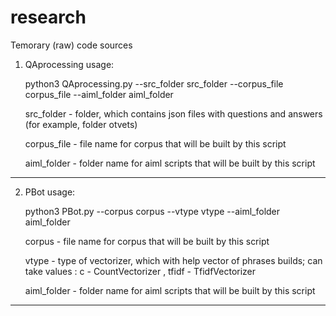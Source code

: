 # research
Temorary (raw) code sources


1. QAprocessing usage:
	
	python3 QAprocessing.py --src_folder src_folder --corpus_file corpus_file --aiml_folder aiml_folder
	
	src_folder - folder, which contains json files with questions and answers (for example, folder otvets)
	
	corpus_file - file name for corpus that will be built by this script
	
	aiml_folder - folder name for aiml scripts that will be built by this script
	
-----------------------------------------------------------------------------------------------------------

2. PBot usage:

	python3 PBot.py --corpus corpus --vtype vtype --aiml_folder aiml_folder
	
	corpus - file name for corpus that will be built by this script
	
	vtype - type of vectorizer, which with help vector of phrases builds; can take values : c - CountVectorizer , tfidf - TfidfVectorizer
	
	aiml_folder - folder name for aiml scripts that will be built by this script
	
------------------------------------------------------------------------------------------------------------
